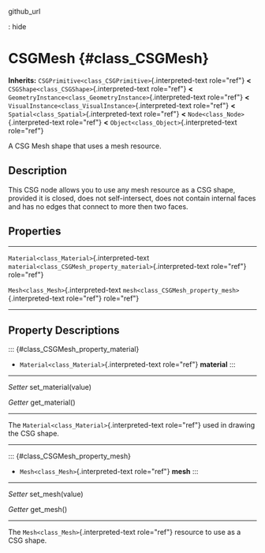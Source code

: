 github\_url

:   hide

CSGMesh {#class_CSGMesh}
=======

**Inherits:** `CSGPrimitive<class_CSGPrimitive>`{.interpreted-text
role="ref"} **\<** `CSGShape<class_CSGShape>`{.interpreted-text
role="ref"} **\<**
`GeometryInstance<class_GeometryInstance>`{.interpreted-text role="ref"}
**\<** `VisualInstance<class_VisualInstance>`{.interpreted-text
role="ref"} **\<** `Spatial<class_Spatial>`{.interpreted-text
role="ref"} **\<** `Node<class_Node>`{.interpreted-text role="ref"}
**\<** `Object<class_Object>`{.interpreted-text role="ref"}

A CSG Mesh shape that uses a mesh resource.

Description
-----------

This CSG node allows you to use any mesh resource as a CSG shape,
provided it is closed, does not self-intersect, does not contain
internal faces and has no edges that connect to more then two faces.

Properties
----------

  ---------------------------------------------- ---------------------------------------------------------------
  `Material<class_Material>`{.interpreted-text   `material<class_CSGMesh_property_material>`{.interpreted-text
  role="ref"}                                    role="ref"}

  `Mesh<class_Mesh>`{.interpreted-text           `mesh<class_CSGMesh_property_mesh>`{.interpreted-text
  role="ref"}                                    role="ref"}
  ---------------------------------------------- ---------------------------------------------------------------

Property Descriptions
---------------------

::: {#class_CSGMesh_property_material}
-   `Material<class_Material>`{.interpreted-text role="ref"}
    **material**
:::

  ---------- ----------------------
  *Setter*   set\_material(value)

  *Getter*   get\_material()
  ---------- ----------------------

The `Material<class_Material>`{.interpreted-text role="ref"} used in
drawing the CSG shape.

------------------------------------------------------------------------

::: {#class_CSGMesh_property_mesh}
-   `Mesh<class_Mesh>`{.interpreted-text role="ref"} **mesh**
:::

  ---------- ------------------
  *Setter*   set\_mesh(value)

  *Getter*   get\_mesh()
  ---------- ------------------

The `Mesh<class_Mesh>`{.interpreted-text role="ref"} resource to use as
a CSG shape.
